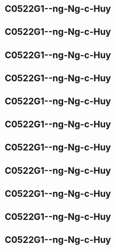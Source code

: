 # C0522G1--ng-Ng-c-Huy
# C0522G1--ng-Ng-c-Huy
# C0522G1--ng-Ng-c-Huy
# C0522G1--ng-Ng-c-Huy
# C0522G1--ng-Ng-c-Huy
# C0522G1--ng-Ng-c-Huy
# C0522G1--ng-Ng-c-Huy
# C0522G1--ng-Ng-c-Huy
# C0522G1--ng-Ng-c-Huy
# C0522G1--ng-Ng-c-Huy
# C0522G1--ng-Ng-c-Huy
